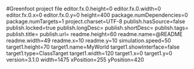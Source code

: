 #Greenfoot project file
editor.fx.0.height=0
editor.fx.0.width=0
editor.fx.0.x=0
editor.fx.0.y=0
height=400
package.numDependencies=0
package.numTargets=1
project.charset=UTF-8
publish.hasSource=false
publish.locked=true
publish.longDesc=
publish.shortDesc=
publish.tags=
publish.title=
publish.url=
readme.height=60
readme.name=@README
readme.width=49
readme.x=10
readme.y=10
simulation.speed=50
target1.height=70
target1.name=MyWorld
target1.showInterface=false
target1.type=ClassTarget
target1.width=120
target1.x=0
target1.y=0
version=3.1.0
width=1475
xPosition=255
yPosition=420
